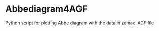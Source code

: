 Abbediagram4AGF
===============

Python script for plotting Abbe diagram with the data in zemax .AGF file 
